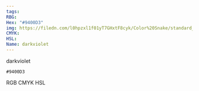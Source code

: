 ```yaml
---
tags:
RBG:
Hex: "#9400D3"
img: https://filedn.com/l0hpzxl1f01yT7GHxtF8cyk/Color%20Snake/standard_csv_to_svg/9400D3.svg
CMYK:
HSL:
Name: darkviolet
---
```

darkviolet
```palette
#9400D3
```
RGB
CMYK
HSL